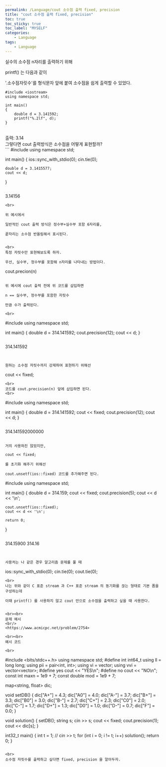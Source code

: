 ```yaml
---
permalink: /Language/cout 소수점 출력 fixed, precision
title: "cout 소수점 출력 fixed, precision"
toc: true
toc_sticky: true
toc_label: "MYSELF"
categories:
    - Language
tags:
    - Language
---
```


실수의 소수점 n자리를 출력하기 위해

printf() 는 다음과 같이 

'.소수점자릿수'를 형식문자 앞에 붙여 소수점을 쉽게 출력할 수 있었다.
<br>
```
#include <iostream>
using namespace std;

int main()
{
    double d = 3.141592;
    printf("%.2lf", d);
}
```
<br>
출력: 3.14

<br>
그렇다면 cout 출력방식은 소수점을 어떻게 표현할까?
<br>
```
#include <iostream>
using namespace std;

int main()
{
    ios::sync_with_stdio(0);
    cin.tie(0);

    double d = 3.1415577;
    cout << d;
}
```
```
3.14156
```
<br>

위 예시에서

일반적인 cout 출력 방식은 정수부+실수부 포함 6자리를,

끝자리는 소수점 반올림해서 표시된다.


<br>
특정 자릿수만 표현해보도록 하자.

우선, 실수부, 정수부를 포함해 n자리를 나타내는 방법이다.

```
cout.precion(n)
```

위 예시에 cout 출력 전에 위 코드를 삽입하면

n == 실수부, 정수부를 포함한 자릿수

만큼 수가 출력된다.

<br>
```
#include <iostream>
using namespace std;

int main()
{
	double d = 314.141592;
	cout.precision(12);
	cout << d;
}
```
```
314.141592
```


원하는 소수점 자릿수까지 강제하여 표현하기 위해선
```
cout << fixed;
```
<br>
코드를 cout.precision(n) 앞에 삽입하면 된다.
<br>
```
#include <iostream>
using namespace std;

int main()
{
	double d = 314.141592;
	cout << fixed;
	cout.precision(12);
	cout << d;
}
```
```
314.141592000000
```

거의 사용하진 않았지만,

cout << fixed;

를 초기화 해주기 위해선

cout.unsetf(ios::fixed) 코드를 추가해주면 된다.
```
#include <iostream>
using namespace std;

int main()
{
	double d = 314.159;
	cout << fixed;
	cout.precision(5);
	cout << d << '\n';

	cout.unsetf(ios::fixed);
	cout << d << '\n';

	return 0;
}
```
```
314.15900
314.16
```


사용처는 나 같은 경우 알고리즘 문제를 풀 때 

```
ios::sync_with_stdio(0);
cin.tie(0);
cout.tie(0);
```
<br>
나는 위와 같이 C 표준 stream 과 C++ 표준 stream 의 동기화를 끊는 형태로 기본 폼을 구성하는데

이때 printf() 를 사용하지 않고 cout 만으로 소수점을 출력하고 싶을 때 사용한다.


<br><br>
문제 예시
<br/>
<https://www.acmicpc.net/problem/2754>

<br><br>
예시 코드

<br>
```
#include <bits/stdc++.h>
using namespace std;
#define int int64_t
using ll = long long;
using pii = pair<int, int>;
using vi = vector<int>;
using vvi = vector<vector<int>>;
#define yes cout << "YES\n";
#define no cout << "NO\n";
const int maxn = 1e9 + 7;
const double mod = 1e9 + 7;


map<string, float> dic;

void setDB()
{
	dic["A+"] = 4.3;	dic["A0"] = 4.0;	dic["A-"] = 3.7;
	dic["B+"] = 3.3;	dic["B0"] = 3.0;	dic["B-"] = 2.7;
	dic["C+"] = 2.3;	dic["C0"] = 2.0;	dic["C-"] = 1.7;
	dic["D+"] = 1.3;	dic["D0"] = 1.0;	dic["D-"] = 0.7;
	dic["F"] = 0.0;
}

void solution()
{
	setDB();
	string s;
	cin >> s;
	cout << fixed;
	cout.precision(1);
	cout << dic[s];
}

int32_t main()
{
	int t = 1;
	// cin >> t;
	for (int i = 0; i != t; i++) solution();
	return 0;
}
```

<br>
소수점 자릿수를 출력하고 싶다면 fixed, precision 을 알아두자.
